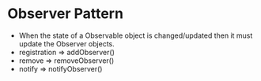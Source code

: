 # Observer Pattern
- When the state of a Observable object is changed/updated then it must update the Observer objects.
- registration => addObserver()
- remove => removeObserver()
- notify => notifyObserver()
